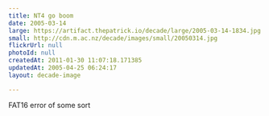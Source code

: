 ```yaml
---
title: NT4 go boom
date: 2005-03-14
large: https://artifact.thepatrick.io/decade/large/2005-03-14-1834.jpg
small: http://cdn.m.ac.nz/decade/images/small/20050314.jpg
flickrUrl: null
photoId: null
createdAt: 2011-01-30 11:07:18.171385
updatedAt: 2005-04-25 06:24:17
layout: decade-image

---
```

FAT16 error of some sort
